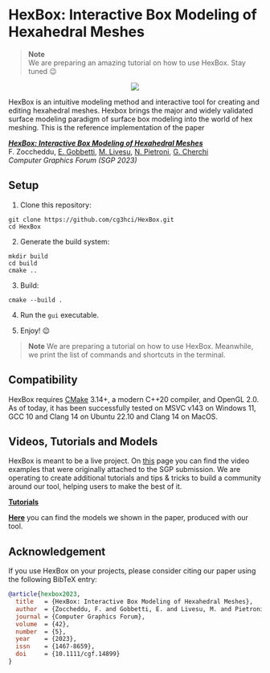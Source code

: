 # HexBox: Interactive Box Modeling of Hexahedral Meshes

> **Note** <br>
> We are preparing an amazing tutorial on how to use HexBox. Stay tuned :wink:

<p align="center"><img src="https://github.com/cg3hci/HexBox/assets/23437496/a6158e8b-5653-430f-8b3a-32c9bba159e3"></p>

HexBox is an intuitive modeling method and interactive tool for creating and editing hexahedral meshes.
Hexbox brings the major and widely validated surface modeling paradigm of surface box modeling into the world of hex meshing.
This is the reference implementation of the paper

[***HexBox: Interactive Box Modeling of Hexahedral Meshes***](https://www.gianmarcocherchi.com/pdf/hexbox.pdf) </br>
F. Zoccheddu, [E. Gobbetti](https://www.crs4.it/peopledetails/8/enrico-gobbetti/), [M. Livesu](http://pers.ge.imati.cnr.it/livesu/), [N. Pietroni](https://www.nicopietroni.com), [G. Cherchi](http://www.gianmarcocherchi.com)</br>
_Computer Graphics Forum (SGP 2023)_

## Setup

1. Clone this repository:

```Shell
git clone https://github.com/cg3hci/HexBox.git
cd HexBox
```

2. Generate the build system:

```Shell
mkdir build
cd build
cmake ..
```

3. Build:

```Shell
cmake --build .
```

4. Run the `gui` executable.

5. Enjoy! 😉

> **Note**
> We are preparing a tutorial on how to use HexBox. Meanwhile, we print the list of commands and shortcuts in the terminal.

## Compatibility

HexBox requires [CMake](https://cmake.org/) 3.14+, a modern C++20 compiler, and OpenGL 2.0. As of today, it has been successfully tested on MSVC v143 on Windows 11, GCC 10 and Clang 14 on Ubuntu 22.10 and Clang 14 on MacOS.

## Videos, Tutorials and Models

HexBox is meant to be a live project. On [this](videos.md) page you can find the video examples that were originally attached to the SGP submission. We are operating to create additional tutorials and tips & tricks to build a community around our tool, helping users to make the best of it. 

**[Tutorials](tutorials.md)**

**[Here](models.zip)** you can find the models we shown in the paper, produced with our tool.

## Acknowledgement

If you use HexBox on your projects, please consider citing our paper using the following BibTeX entry: 

```bibtex
@article{hexbox2023,
  title   = {HexBox: Interactive Box Modeling of Hexahedral Meshes},
  author  = {Zoccheddu, F. and Gobbetti, E. and Livesu, M. and Pietroni, N. and Cherchi, G.},
  journal = {Computer Graphics Forum},
  volume  = {42},
  number  = {5},
  year    = {2023},
  issn    = {1467-8659},
  doi     = {10.1111/cgf.14899}
}
```


